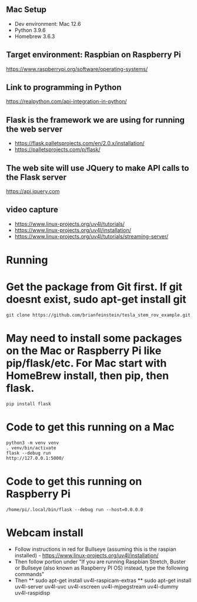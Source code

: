 ## Mac Setup
* Dev environment: Mac 12.6
* Python 3.9.6
* Homebrew 3.6.3

## Target environment: Raspbian on Raspberry Pi
https://www.raspberrypi.org/software/operating-systems/

## Link to programming in Python
https://realpython.com/api-integration-in-python/

## Flask is the framework we are using for running the web server
* https://flask.palletsprojects.com/en/2.0.x/installation/
* https://palletsprojects.com/p/flask/

## The web site will use JQuery to make API calls to the Flask server
https://api.jquery.com

## video capture
* https://www.linux-projects.org/uv4l/tutorials/
* https://www.linux-projects.org/uv4l/installation/
* https://www.linux-projects.org/uv4l/tutorials/streaming-server/

# Running

# Get the package from Git first. If git doesnt exist, sudo apt-get install git
```
git clone https://github.com/brianfeinstein/tesla_stem_rov_example.git
```

# May need to install some packages on the Mac or Raspberry Pi like pip/flask/etc. For Mac start with HomeBrew install, then pip, then flask.
```
pip install flask
```

# Code to get this running on a Mac
```
python3 -m venv venv 
. venv/bin/activate
flask --debug run
http://127.0.0.1:5000/
```

# Code to get this running on Raspberry Pi
```
/home/pi/.local/bin/flask --debug run --host=0.0.0.0
```

# Webcam install
* Follow instructions in red for Bullseye (assuming this is the raspian installed) - https://www.linux-projects.org/uv4l/installation/
* Then follow portion under "If you are running Raspbian Stretch, Buster or Bullseye (also known as Raspberry PI OS) instead, type the following commands"
* Then
**   sudo apt-get install uv4l-raspicam-extras
**   sudo apt-get install uv4l-server uv4l-uvc uv4l-xscreen uv4l-mjpegstream uv4l-dummy uv4l-raspidisp



